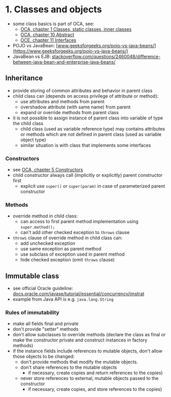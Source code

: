 # 1. Classes and objects #
* some class basics is part of OCA, see:
  * [OCA, chapter 1 Classes, static classes, inner classes](../../oca/ch01_basics)
  * [OCA, chapter 10 Abstract](../../oca/ch10_abstract)
  * [OCE, chapter 11 Interfaces](../../oca/ch11_interface)
* POJO vs JavaBean: [www.geeksforgeeks.org/pojo-vs-java-beans/](https://www.geeksforgeeks.org/pojo-vs-java-beans/)
* JavaBean vs EJB: [stackoverflow.com/questions/2460048/difference-between-java-bean-and-enterprise-java-beans/](https://stackoverflow.com/a/2460071/4201399)


## Inheritance ##
* provide storing of common attributes and behavior in parent class
* child class can (depends on access privilege of attribute or method):
  * use attributes and methods from parent
  * overshadow attribute (with same name) from parent
  * expand or override methods from parent class
* it is not possible to assign instance of parent class into variable of type the child class
  * child class (used as variable reference type) may contains attributes or methods 
  which are not defined in parent class (used as variable object type)
  * similar situation is with class that implements some interfaces 

### Constructors ###
* see [OCA, chapter 5 Constructors](../../oca/ch05_constructors)
* child constructor always call (implicitly or explicitly) parent constructor first
  * explicit use `super()` or `super(param)` in case of parameterized parent constructor

### Methods ###
* override method in child class:
  * can access to first parent method implementation using `super.method();`
  * can't add other checked exception to `throws` clause
* `throws` clause of override method in child class can:
  * add unchecked exception
  * use same exception as parent method 
  * use subclass of exception used in parent method
  * hide checked exception (omit `throws` clause) 

## Immutable class ##
* see official Oracle guideline: [docs.oracle.com/javase/tutorial/essential/concurrency/imstrat](https://docs.oracle.com/javase/tutorial/essential/concurrency/imstrat.html)
* example from Java API is e.g. `java.lang.String`

### Rules of immutability ###
* make all fields final and private
* don't provide "setter" methods
* don't allow subclasses to override methods (declare the class as final or make the constructor private and construct instances in factory methods)
* if the instance fields include references to mutable objects, don't allow those objects to be changed:
  * don't provide methods that modify the mutable objects.
  * don't share references to the mutable objects
    * if necessary, create copies and return references to the copies)
  * never store references to external, mutable objects passed to the constructor 
    * if necessary, create copies, and store references to the copies) 
